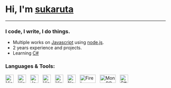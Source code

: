 # Hi, I'm [sukaruta](https://github.com/sukaruta/)



---
### I code, I write, I do things.
- Multiple works on [Javascript](https://developer.mozilla.org/en-US/docs/Web/JavaScript) using [node.js](https://nodejs.org/en/).
- 2 years experience and projects.
- Learning [C#](https://docs.microsoft.com/en-us/dotnet/csharp/)

### Languages & Tools:
[<img align="left" alt="Visual Studio Code" width="26px" src="https://cdn.jsdelivr.net/gh/devicons/devicon/icons/vscode/vscode-original.svg" style="padding-right:10px;" />](https://code.visualstudio.com/)
[<img align="left" alt="Visual Studio" width="26px" src="https://upload.wikimedia.org/wikipedia/commons/5/59/Visual_Studio_Icon_2019.svg" style="padding-right:10px;" />](https://visualstudio.microsoft.com/)
[<img align="left" alt="Javascript" width="26px" src="https://upload.wikimedia.org/wikipedia/commons/9/99/Unofficial_JavaScript_logo_2.svg" style="padding-right:10px;" />](https://developer.mozilla.org/en-US/docs/Web/JavaScript)
[<img align="left" alt="Visual Studio Code" width="26px" src="https://upload.wikimedia.org/wikipedia/commons/6/62/CSS3_logo.svg" style="padding-right:10px;" />](https://developer.mozilla.org/en-US/docs/Web/CSS)
[<img align="left" alt="Visual Studio Code" width="26px" src="https://upload.wikimedia.org/wikipedia/commons/3/38/HTML5_Badge.svg" style="padding-right:10px;" />](https://developer.mozilla.org/en-US/docs/Web/HTML)
[<img align="left" alt="Node.js" height="26px" width="26px" src="https://upload.wikimedia.org/wikipedia/commons/d/d9/Node.js_logo.svg" style="padding-right:10px;" />](https://nodejs.org/)
[<img align="left" alt="Firebase" height="26px" width="50px" src="https://upload.wikimedia.org/wikipedia/commons/3/37/Firebase_Logo.svg" style="padding-right:10px;" />](https://firebase.google.com/)
[<img align="left" alt="MongoDB" height="26px" width="50px" src="https://upload.wikimedia.org/wikipedia/commons/9/93/MongoDB_Logo.svg" style="padding-right:10px;" />](https://mongodb.com/)
[<img align="left" alt="C#" width="26px" src="https://upload.wikimedia.org/wikipedia/commons/0/0d/C_Sharp_wordmark.svg" style="padding-right:10px;" />](https://docs.microsoft.com/en-us/dotnet/csharp/)






